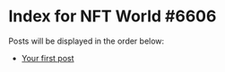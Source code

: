 # Index for NFT World #6606
Posts will be displayed in the order below:

- [Your first post](./001-first.md)

